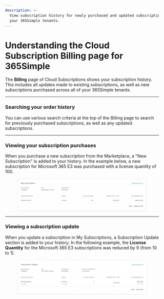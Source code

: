 ```yaml
---
description: >-
  View subscription history for newly purchased and updated subscriptions across
  your 365Simple tenants.
---
```


# Understanding the Cloud Subscription Billing page for 365Simple

The **Billing** page of Cloud Subscriptions shows your subscription history. This includes all updates made to existing subscriptions, as well as new subscriptions purchased across all of your 365Simple tenants.

***

### Searching your order history

You can use various search criteria at the top of the Billing page to search for previously purchased subscriptions, as well as any updated subscriptions.

***

### Viewing your subscription purchases

When you purchase a new subscription from the Marketplace, a "New Subscription" is added to your history. In the example below, a new subscription for Microsoft 365 E3 was purchased with a license quantity of 100.

<figure><img src="../../.gitbook/assets/image (101).png" alt=""><figcaption></figcaption></figure>

***

### Viewing a subscription update

When you update a subscription in My Subscriptions, a Subscription Update section is added to your history. In the following example, the **License Quantity** for the Microsoft 365 E3 subscriptions was reduced by 9 (from 10 to 1).

<figure><img src="../../.gitbook/assets/image (102).png" alt=""><figcaption></figcaption></figure>
